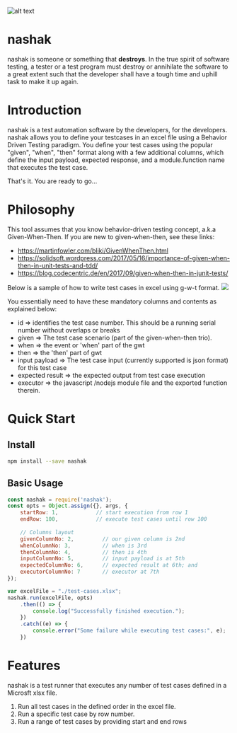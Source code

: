 ![alt text](http://www.americancinemathequecalendar.com/sites/default/files/stills_events_390_240/conan_the_barbarian_390.jpg?1432677405 "Logo Title Text 1")

# nashak
nashak is someone or something that **destroys**.  In the true spirit of software testing, 
a tester or a test program must destroy or annihilate the software to a great extent
such that the developer shall have a tough time and uphill task to make it up again.


# Introduction
nashak is a test automation software by the developers, for the developers.
nashak allows you to define your testcases in an excel file using a 
Behavior Driven Testing paradigm.  You define your test cases using the
popular "given", "when", "then" format along with a few additional columns, 
which define the input payload, expected response, and a module.function name
that executes the test case.  

That's it. You are ready to go...


# Philosophy
This tool assumes that you know behavior-driven testing concept, a.k.a Given-When-Then.
If you are new to given-when-then, see these links:
- https://martinfowler.com/bliki/GivenWhenThen.html
- https://solidsoft.wordpress.com/2017/05/16/importance-of-given-when-then-in-unit-tests-and-tdd/
- https://blog.codecentric.de/en/2017/09/given-when-then-in-junit-tests/

Below is a sample of how to write test cases in excel using g-w-t format.
![](images/excel-sample.png)

You essentially need to have these mandatory columns and contents as explained below:
- id => identifies the test case number.  This should be a running serial number without overlaps or breaks
- given => The test case scenario (part of the given-when-then trio).
- when => the event or 'when' part of the gwt
- then => the 'then' part of gwt
- input payload => The test case input (currently supported is json format) for this test case
- expected result => the expected output from test case execution 
- executor => the javascript /nodejs module file and the exported function therein. 

# Quick Start
## Install

```bash
npm install --save nashak
```

## Basic Usage
```javascript
const nashak = require('nashak');
const opts = Object.assign({}, args, {
    startRow: 1,            // start execution from row 1
    endRow: 100,            // execute test cases until row 100
    
    // Columns layout
    givenColumnNo: 2,         // our given column is 2nd
    whenColumnNo: 3,          // when is 3rd
    thenColumnNo: 4,          // then is 4th
    inputColumnNo: 5,         // input payload is at 5th
    expectedColumnNo: 6,      // expected result at 6th; and
    executorColumnNo: 7       // executor at 7th
});

var excelFile = "./test-cases.xlsx";
nashak.run(excelFile, opts)
    .then(() => {
        console.log("Successfully finished execution.");
    })
    .catch((e) => {
        console.error("Some failure while executing test cases:", e);
    })
```


# Features
nashak is a test runner that executes any number of test cases defined 
in a Microsft xlsx file.
1. Run all test cases in the defined order in the excel file.
2. Run a specific test case by row number.
3. Run a range of test cases by providing start and end rows
